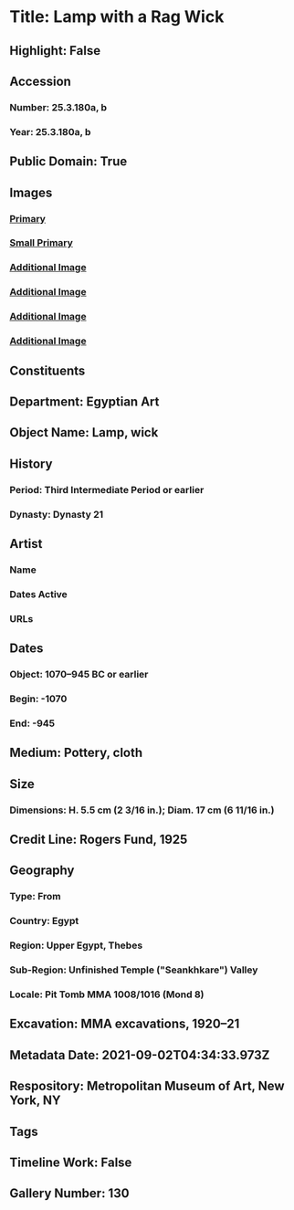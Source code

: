 # Title: Lamp with a Rag Wick
## Highlight: False
## Accession
### Number: 25.3.180a, b
### Year: 25.3.180a, b
## Public Domain: True
## Images
### [Primary](https://images.metmuseum.org/CRDImages/eg/original/LC-25_3_180_EGDP026323.jpg)
### [Small Primary](https://images.metmuseum.org/CRDImages/eg/web-large/LC-25_3_180_EGDP026323.jpg)
### [Additional Image](https://images.metmuseum.org/CRDImages/eg/original/LC-25_3_180_EGDP026324.jpg)
### [Additional Image](https://images.metmuseum.org/CRDImages/eg/original/LC-25_3_180_EGDP026322.jpg)
### [Additional Image](https://images.metmuseum.org/CRDImages/eg/original/LC-25_3_180_EGDP026325.jpg)
### [Additional Image](https://images.metmuseum.org/CRDImages/eg/original/LC-25_3_180_EGDP026328.jpg)
## Constituents
## Department: Egyptian Art
## Object Name: Lamp, wick
## History
### Period: Third Intermediate Period or earlier
### Dynasty: Dynasty 21
## Artist
### Name
### Dates Active
### URLs
## Dates
### Object: 1070–945 BC or earlier
### Begin: -1070
### End: -945
## Medium: Pottery, cloth
## Size
### Dimensions: H. 5.5 cm (2 3/16 in.); Diam. 17 cm (6 11/16 in.)
## Credit Line: Rogers Fund, 1925
## Geography
### Type: From
### Country: Egypt
### Region: Upper Egypt, Thebes
### Sub-Region: Unfinished Temple ("Seankhkare") Valley
### Locale: Pit Tomb MMA 1008/1016 (Mond 8)
## Excavation: MMA excavations, 1920–21
## Metadata Date: 2021-09-02T04:34:33.973Z
## Respository: Metropolitan Museum of Art, New York, NY
## Tags
## Timeline Work: False
## Gallery Number: 130
